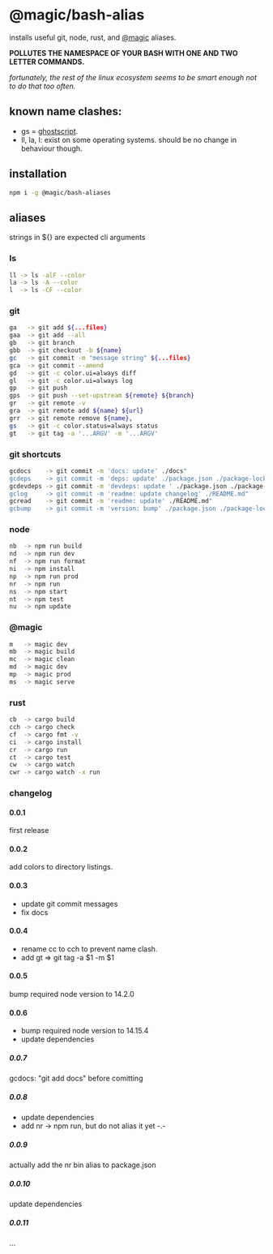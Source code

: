 # @magic/bash-alias

installs useful git, node, rust, and [@magic](https://magic.github.io) aliases.

**POLLUTES THE NAMESPACE OF YOUR BASH WITH ONE AND TWO LETTER COMMANDS.**

*fortunately, the rest of the linux ecosystem seems to be smart enough not to do that too often.*

## known name clashes:
* gs = [ghostscript](https://en.wikipedia.org/wiki/Ghostscript).
* ll, la, l: exist on some operating systems. should be no change in behaviour though.

## installation
```bash
npm i -g @magic/bash-aliases
```

## aliases

strings in ${} are expected cli arguments

### ls
```bash
ll -> ls -alF --color
la -> ls -A --color
l  -> ls -CF --color
```

### git
```bash
ga   -> git add ${...files}
gaa  -> git add --all
gb   -> git branch
gbb  -> git checkout -b ${name}
gc   -> git commit -m "message string" ${...files}
gca  -> git commit --amend
gd   -> git -c color.ui=always diff
gl   -> git -c color.ui=always log
gp   -> git push
gps  -> git push --set-upstream ${remote} ${branch}
gr   -> git remote -v
gra  -> git remote add ${name} ${url}
grr  -> git remote remove ${name},
gs   -> git -c color.status=always status
gt   -> git tag -a '...ARGV' -m '...ARGV'
```

### git shortcuts

```bash
gcdocs    -> git commit -m 'docs: update' ./docs"
gcdeps    -> git commit -m 'deps: update' ./package.json ./package-lock.json"
gcdevdeps -> git commit -m 'devdeps: update ' ./package.json ./package-lock.json"
gclog     -> git commit -m 'readme: update changelog' ./README.md"
gcread    -> git commit -m 'readme: update' ./README.md"
gcbump    -> git commit -m 'version: bump' ./package.json ./package-lock.json"
```

### node

```bash
nb  -> npm run build
nd  -> npm run dev
nf  -> npm run format
ni  -> npm install
np  -> npm run prod
nr  -> npm run
ns  -> npm start
nt  -> npm test
nu  -> npm update
```

### @magic

```bash
m   -> magic dev
mb  -> magic build
mc  -> magic clean
md  -> magic dev
mp  -> magic prod
ms  -> magic serve
```

### rust

```bash
cb  -> cargo build
cch -> cargo check
cf  -> cargo fmt -v
ci  -> cargo install
cr  -> cargo run
ct  -> cargo test
cw  -> cargo watch
cwr -> cargo watch -x run
```

### changelog

#### 0.0.1
first release

#### 0.0.2
add colors to directory listings.

#### 0.0.3
* update git commit messages
* fix docs

#### 0.0.4
* rename cc to cch to prevent name clash.
* add gt => git tag -a $1 -m $1

#### 0.0.5
bump required node version to 14.2.0

#### 0.0.6
* bump required node version to 14.15.4
* update dependencies

##### 0.0.7
gcdocs: "git add docs" before comitting

##### 0.0.8
* update dependencies
* add nr -> npm run, but do not alias it yet -.-

##### 0.0.9
actually add the nr bin alias to package.json

##### 0.0.10
update dependencies

##### 0.0.11
...
